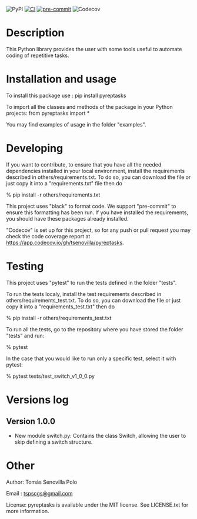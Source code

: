 ![PyPI](https://img.shields.io/pypi/v/pyreptasks)
[![CI](https://github.com/tsenovilla/pyreptasks/actions/workflows/ci.yaml/badge.svg)](https://github.com/tsenovilla/pyreptasks/actions/workflows/ci.yaml)
[![pre-commit](https://github.com/tsenovilla/pyreptasks/actions/workflows/pre-commit.yaml/badge.svg)](https://github.com/tsenovilla/pyreptasks/actions/workflows/pre-commit.yaml)
![Codecov](https://img.shields.io/codecov/c/gh/tsenovilla/pyreptasks)


Description
===========

This Python library provides the user with some tools useful to automate coding of repetitive tasks.

Installation and usage
======================

To install this package use : pip install pyreptasks

To import all the classes and methods of the package in your Python projects: from pyreptasks import *

You may find examples of usage in the folder "examples".

Developing
==========

If you want to contribute, to ensure that you have all the needed dependencies installed in your local environment, install the requirements described in others/requirements.txt. To do so, you can download the file or just copy it into a "requirements.txt" file then do

% pip install -r others/requirements.txt

This project uses "black" to format code. We support "pre-commit" to ensure this formatting has been run. If you have installed the requirements, you should have these packages already installed.

"Codecov" is set up for this project, so for any push or pull request you may check the code coverage report at https://app.codecov.io/gh/tsenovilla/pyreptasks. 

Testing
=======

This project uses "pytest" to run the tests defined in the folder "tests". 

To run the tests localy, install the test requirements described in others/requirements_test.txt. To do so, you can download the file or just copy it into a "requirements_test.txt" then do

% pip install -r others/requirements_test.txt

To run all the tests, go to the repository where you have stored the folder "tests" and run:

% pytest

In the case that you would like to run only a specific test, select it with pytest:

% pytest tests/test_switch_v1_0_0.py

Versions log
============

Version 1.0.0
-------------

- New module switch.py: Contains the class Switch, allowing the user to skip defining a switch structure.


Other
=====

Author: Tomás Senovilla Polo

Email : tspscgs@gmail.com

License: pyreptasks is available under the MIT license. See LICENSE.txt for more information.
